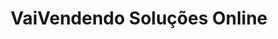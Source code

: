 ---
templateKey: 'home-page'
title: VaiVendendo Soluções Online
meta_title: Home | Gatsby Starter Busin
meta_description: >-
  Cum sociis natoque penatibus et magnis dis parturient montes, nascetur
  ridiculus mus. Aenean eu leo quam. Pellentesque ornare sem lacinia quam
  venenatis vestibulum. Sed posuere consectetur est at lobortis. Cras mattis
  consectetur purus sit amet fermentum.
heading: Trazemos até seu pequeno negócio a realidade da venda online
description: >-
  Nosso trabalho é fazer você vender mais
offerings:
  blurbs:
    - image: /img/loja_online.png
      text: >
          Nós desenvolvemos e personalizamos seu ESPAÇO DIGITAL DE VENDAS, isto é, sua loja virtual. Nela serão apresentados e
           comprados seus produtos e serviços, num ambiente eletrônico funcional, de fácil navegação, seguro e ágil, permitindo
            ao seu negócio atuar com maior acessibilidade e comodidade junto à clientela. Realizar vendas e pagamentos online, gerenciar
             estoque e pedidos, reduzir custos operacionais, estar disponível em plataforma própria para ser acessado em computadores e
              dispositivo móvel são algumas das vantagens em se ter uma negócio online.  
    - image: /img/seguranca_online.png
      text: >
        Ao abrir um negócio online, é preciso investir na segurança do site para que o cliente confie na sua loja e para que você 
        não sofra nenhum prejuízo. Para que você consiga garantir a segurança do seu e-commerce, você vai precisar conhecer algumas
         medidas que vão te ajudar a assegurar sua loja virtual. São elas: Certificado SSL, Selos, Sistemas de antifraude por exemplo.
    - image: /img/marketing.png
      text: >
        Também criamos todo seu aparato e ambientes nas redes sociais, a fim de melhorar a exibição e interação do público com sua loja, página, 
        conta e perfil nos buscadores da internet, elevando seu número de curtidas, compartilhamentos, comentários e visualização ao fazer 
        campanhas de alto alcance dentro das mídias sociais, visando elevar suas vendas
    - image: /img/vendas_online.png
      text: >
        Quando a palavra de ordem é trabalhar em casa e evitar ao máximo as saídas pelas ruas das cidades, a procura por empresas e serviços 
        que estejam trabalhando suas vendas online se tornou a saída para se criar alternativa tanto para quem compra como para quem quer vender. Usando loja virtual, publicações virais, chamadas audiovisuais, sistemas de pagamento online, dispositivos de geolocalização, nosso compromisso é lhe preparar para esses novos tempos em que o comércio virtual será fundamental
         e indispensável para todos.  Não demore, comece a atender seus clientes dentro de uma plataforma estratégica, atraente, barata e rentável 
testimonials:
  - author: Wagner Cardoso
    quote: >-
      art-una.com e instituto institutodessana.org
  - author: Oswaldo Hollanda
    quote: >-
      afluentesapatilhas.com.br
---